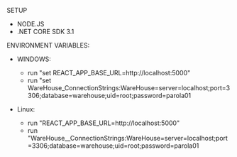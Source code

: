 SETUP

- NODE.JS
- .NET CORE SDK 3.1

ENVIRONMENT VARIABLES:

- WINDOWS:

  - run "set REACT_APP_BASE_URL=http://localhost:5000"
  - run "set WareHouse_ConnectionStrings:WareHouse=server=localhost;port=3306;database=warehouse;uid=root;password=parola01

- Linux:
  - run "REACT_APP_BASE_URL=http://localhost:5000"
  - run "WareHouse__ConnectionStrings:WareHouse=server=localhost;port=3306;database=warehouse;uid=root;password=parola01
